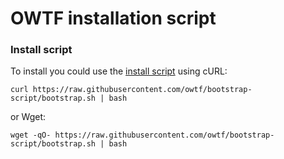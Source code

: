 OWTF installation script
===

### Install script

To install you could use the [install script][1] using cURL:

    curl https://raw.githubusercontent.com/owtf/bootstrap-script/bootstrap.sh | bash

or Wget:

    wget -qO- https://raw.githubusercontent.com/owtf/bootstrap-script/bootstrap.sh | bash



[1]: https://github.com/owtf/bootstrap-script/bootstrap.sh
